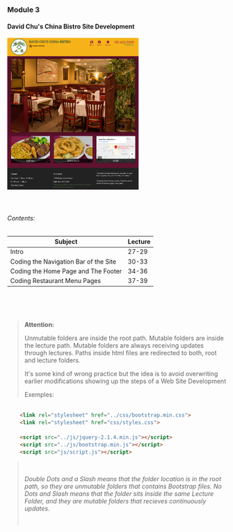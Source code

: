 ### Module 3

####  David Chu's China Bistro Site Development

<img src="page.png" width="60%" height="auto" />

<br>
<br>
<br>


###### Contents:

|Subject                                        |Lecture  |
|-----------------------------------------------|---------|
|Intro                                          |27-29    |
|Coding the Navigation Bar of the Site          |30-33    |
|Coding the Home Page and The Footer            |34-36    |
|Coding Restaurant Menu Pages                   |37-39    |

<br>
<br>
<br>

> **Attention:**
> 
> Unmutable folders are inside the  root  path.
Mutable folders are inside the lecture path.
Mutable folders are always receiving updates 
through lectures. Paths inside html files are 
redirected to both, root and lecture folders.
>
>It's some kind of wrong practice but the idea 
is to avoid  overwriting  earlier  modifications 
showing up the steps of a  Web  Site Development 
>
> Exemples:
> <br>

```html 

    <link rel="stylesheet" href="../css/bootstrap.min.css">
    <link rel="stylesheet" href="css/styles.css">

    <script src="../js/jquery-2.1.4.min.js"></script>
    <script src="../js/bootstrap.min.js"></script>
    <script src="js/script.js"></script>
```

> <br>
> 
> *Double Dots and a Slash means that the folder 
location is in the root path, so they are unmutable 
folders that contains Bootstrap files.*
> *No Dots and Slash means that the folder sits inside 
the same Lecture Folder, and they are mutable folders that recieves continuously updates.*
>
> <br>

<br>

